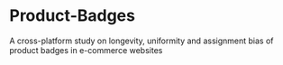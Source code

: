 # Product-Badges
A cross-platform study on longevity, uniformity and assignment bias of product badges in e-commerce websites

